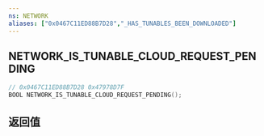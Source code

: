 ```yaml
---
ns: NETWORK
aliases: ["0x0467C11ED88B7D28","_HAS_TUNABLES_BEEN_DOWNLOADED"]
---
```

## NETWORK_IS_TUNABLE_CLOUD_REQUEST_PENDING

```c
// 0x0467C11ED88B7D28 0x47978D7F
BOOL NETWORK_IS_TUNABLE_CLOUD_REQUEST_PENDING();
```


## 返回值
